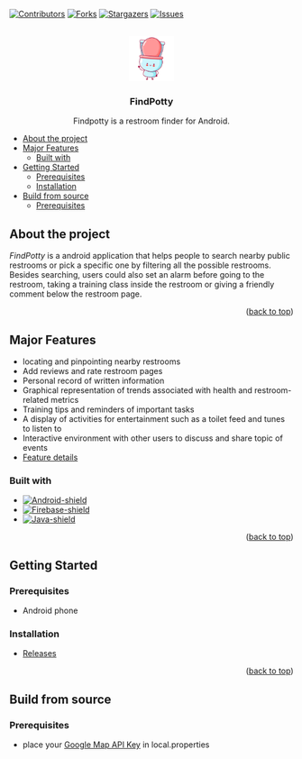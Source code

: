 <!-- Improved compatibility of back to top link: See: https://github.com/kaylynnkk/FindAPotty/pull/73 -->
<a name="readme-top"></a>
<!--
*** Thanks for checking out the Best-README-Template. If you have a suggestion
*** that would make this better, please fork the repo and create a pull request
*** or simply open an issue with the tag "enhancement".
*** Don't forget to give the project a star!
*** Thanks again! Now go create something AMAZING! :D
-->



<!-- PROJECT SHIELDS -->
<!--
*** I'm using markdown "reference style" links for readability.
*** Reference links are enclosed in brackets [ ] instead of parentheses ( ).
*** See the bottom of this document for the declaration of the reference variables
*** for contributors-url, forks-url, etc. This is an optional, concise syntax you may use.
*** https://www.markdownguide.org/basic-syntax/#reference-style-links
-->
[![Contributors][contributors-shield]][contributors-url]
[![Forks][forks-shield]][forks-url]
[![Stargazers][stars-shield]][stars-url]
[![Issues][issues-shield]][issues-url]



<!-- PROJECT LOGO -->
<br />
<div align="center">
  <a href="https://github.com/othneildrew/Best-README-Template">
    <img src="sample_images/app_icon.png" alt="Logo" width="80" height="80">
  </a>

  <h3 align="center">FindPotty</h3>

  <p align="center">
    Findpotty is a restroom finder for Android.

  </p>
</div>



<!-- TABLE OF CONTENTS -->
- [About the project](#about-the-project)
- [Major Features](#major-features)
  - [Built with](#built-with)
- [Getting Started](#getting-started)
  - [Prerequisites](#prerequisites)
  - [Installation](#installation)
- [Build from source](#build-from-source)
  - [Prerequisites](#prerequisites-1)


<!-- ABOUT THE PROJECT -->
## About the project

*FindPotty* is a android application that helps people to search nearby public restrooms or pick a specific one by filtering all the possible restrooms. Besides searching, users could also set an alarm before going to the restroom, taking a training class inside the restroom or giving a friendly comment below the restroom page.

<p align="right">(<a href="#readme-top">back to top</a>)</p>

## Major Features

- locating and pinpointing nearby restrooms 
- Add reviews and rate restroom pages
- Personal record of written information 
- Graphical representation of trends associated with health and restroom-related metrics
- Training tips and reminders of important tasks 
- A display of activities for entertainment such as a toilet feed and tunes to listen to 
- Interactive environment with other users to discuss and share topic of events
- [Feature details]()

### Built with

- [![Android-shield]][Android-site]
- [![Firebase-shield]][Firebase-site]
- [![Java-shield]][Java-site]


<p align="right">(<a href="#readme-top">back to top</a>)</p>


<!-- GETTING STARTED -->
## Getting Started

### Prerequisites

- Android phone

### Installation

- [Releases](https://github.com/kaylynnkk/FindAPotty/releases)

<p align="right">(<a href="#readme-top">back to top</a>)</p>


## Build from source

### Prerequisites

- place your [Google Map API Key](https://developers.google.com/maps/documentation/javascript/get-api-key) in local.properties



<!-- MARKDOWN LINKS & IMAGES -->
<!-- https://www.markdownguide.org/basic-syntax/#reference-style-links -->
[contributors-shield]: https://img.shields.io/github/contributors/othneildrew/Best-README-Template.svg?style=for-the-badge
[contributors-url]: https://github.com/kaylynnkk/FindAPotty/graphs/contributors
[forks-shield]: https://img.shields.io/github/forks/othneildrew/Best-README-Template.svg?style=for-the-badge
[forks-url]: https://github.com/kaylynnkk/FindAPotty/network/members
[stars-shield]: https://img.shields.io/github/stars/othneildrew/Best-README-Template.svg?style=for-the-badge
[stars-url]: https://github.com/kaylynnkk/FindAPotty/stargazers
[issues-shield]: https://img.shields.io/github/issues/othneildrew/Best-README-Template.svg?style=for-the-badge
[issues-url]: https://github.com/kaylynnkk/FindAPotty/issues
[product-screenshot]: images/screenshot.png
[Android-site]: https://www.android.com/
[Android-shield]: https://img.shields.io/badge/Android-3DDC84?style=for-the-badge&logo=android&logoColor=white
[Firebase-site]: https://firebase.google.com/
[Firebase-shield]: https://img.shields.io/badge/firebase-ffca28?style=for-the-badge&logo=firebase&logoColor=black
[Java-site]: https://www.java.com/
[Java-shield]: https://img.shields.io/badge/Java-ED8B00?style=for-the-badge&logo=openjdk&logoColor=white
